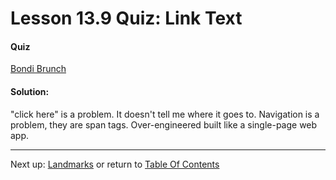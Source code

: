 # Lesson 13.9 Quiz: Link Text

#### Quiz
[Bondi Brunch](http://udacity.github.io/ud891/lesson4-semantics-navigating/08-link-text/index.html)

#### Solution:

"click here" is a problem. It doesn't tell me where it goes to. 
Navigation is a problem, they are span tags. Over-engineered built like a single-page web app.

- - -
Next up: [Landmarks](ND024_Part2_Lesson13_10.md) or return to [Table Of Contents](./ND024_TableOfContents.md)
